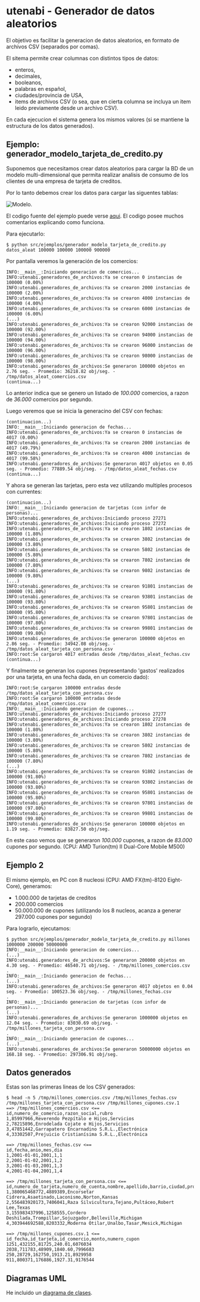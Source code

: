 utenabi - Generador de datos aleatorios
=======================================

El objetivo es facilitar la generacion de datos aleatorios, en formato de archivos CSV (separados por comas).

El sitema permite crear columnas con distintos tipos de datos:

- enteros,
- decimales,
- booleanos,
- palabras en español,
- ciudades/provincia de USA,
- items de archivos CSV (o sea, que en cierta columna se incluya un item leido previamente desde un archivo CSV).

En cada ejecucion el sistema genera los mismos valores (si se mantiene la estructura de los datos generados).

Ejemplo: generador_modelo_tarjeta_de_credito.py
-----------------------------------------------

Suponemos que necesitamos crear datos aleatorios para cargar la BD de un modelo multi-dimensional que permita realizar analisis
de consumo de los clientes de una empresa de tarjeta de creditos.

Por lo tanto debemos crear los datos para cargar las siguentes tablas:

![Modelo](https://raw.github.com/hgdeoro/utenabi/master/src/ejemplos/modelo_tarjeta_de_credito.png).

El codigo fuente del ejemplo puede verse [aqui](https://github.com/hgdeoro/utenabi/blob/master/src/ejemplos/generador_modelo_tarjeta_de_credito.py).
El codigo posee muchos comentarios explicando como funciona.

Para ejecutarlo:

	$ python src/ejemplos/generador_modelo_tarjeta_de_credito.py datos_aleat 100000 100000 100000 900000

Por pantalla veremos la generación de los comercios:

	INFO:__main__:Iniciando generacion de comercios...
	INFO:utenabi.generadores_de_archivos:Ya se crearon 0 instancias de 100000 (0.00%)
	INFO:utenabi.generadores_de_archivos:Ya se crearon 2000 instancias de 100000 (2.00%)
	INFO:utenabi.generadores_de_archivos:Ya se crearon 4000 instancias de 100000 (4.00%)
	INFO:utenabi.generadores_de_archivos:Ya se crearon 6000 instancias de 100000 (6.00%)
	(...)
	INFO:utenabi.generadores_de_archivos:Ya se crearon 92000 instancias de 100000 (92.00%)
	INFO:utenabi.generadores_de_archivos:Ya se crearon 94000 instancias de 100000 (94.00%)
	INFO:utenabi.generadores_de_archivos:Ya se crearon 96000 instancias de 100000 (96.00%)
	INFO:utenabi.generadores_de_archivos:Ya se crearon 98000 instancias de 100000 (98.00%)
	INFO:utenabi.generadores_de_archivos:Se generaron 100000 objetos en 2.76 seg. - Promedio: 36218.82 obj/seg. - /tmp/datos_aleat_comercios.csv
	(continua...)

Lo anterior indica que se genero un listado de _100.000_ comercios, a razon de _36.000_ comercios por segundo.

Luego veremos que se inicia la generacino del CSV con fechas:

	(continuacion...)
	INFO:__main__:Iniciando generacion de fechas...
	INFO:utenabi.generadores_de_archivos:Ya se crearon 0 instancias de 4017 (0.00%)
	INFO:utenabi.generadores_de_archivos:Ya se crearon 2000 instancias de 4017 (49.79%)
	INFO:utenabi.generadores_de_archivos:Ya se crearon 4000 instancias de 4017 (99.58%)
	INFO:utenabi.generadores_de_archivos:Se generaron 4017 objetos en 0.05 seg. - Promedio: 77889.54 obj/seg. - /tmp/datos_aleat_fechas.csv
	(continua...)

Y ahora se generan las tarjetas, pero esta vez utilizando multiples procesos con currentes:

	(continuacion...)
	INFO:__main__:Iniciando generacion de tarjetas (con infor de personas)...
	INFO:utenabi.generadores_de_archivos:Iniciando proceso 27271
	INFO:utenabi.generadores_de_archivos:Iniciando proceso 27272
	INFO:utenabi.generadores_de_archivos:Ya se crearon 1802 instancias de 100000 (1.80%)
	INFO:utenabi.generadores_de_archivos:Ya se crearon 3802 instancias de 100000 (3.80%)
	INFO:utenabi.generadores_de_archivos:Ya se crearon 5802 instancias de 100000 (5.80%)
	INFO:utenabi.generadores_de_archivos:Ya se crearon 7802 instancias de 100000 (7.80%)
	INFO:utenabi.generadores_de_archivos:Ya se crearon 9802 instancias de 100000 (9.80%)
	(...)
	INFO:utenabi.generadores_de_archivos:Ya se crearon 91801 instancias de 100000 (91.80%)
	INFO:utenabi.generadores_de_archivos:Ya se crearon 93801 instancias de 100000 (93.80%)
	INFO:utenabi.generadores_de_archivos:Ya se crearon 95801 instancias de 100000 (95.80%)
	INFO:utenabi.generadores_de_archivos:Ya se crearon 97801 instancias de 100000 (97.80%)
	INFO:utenabi.generadores_de_archivos:Ya se crearon 99801 instancias de 100000 (99.80%)
	INFO:utenabi.generadores_de_archivos:Se generaron 100000 objetos en 2.86 seg. - Promedio: 34942.08 obj/seg. - /tmp/datos_aleat_tarjeta_con_persona.csv
	INFO:root:Se cargaron 4017 entradas desde /tmp/datos_aleat_fechas.csv
	(continua...)

Y finalmente se generan los cupones (representando 'gastos' realizados por una tarjeta, en una fecha dada, en un comercio dado):

	INFO:root:Se cargaron 100000 entradas desde /tmp/datos_aleat_tarjeta_con_persona.csv
	INFO:root:Se cargaron 100000 entradas desde /tmp/datos_aleat_comercios.csv
	INFO:__main__:Iniciando generacion de cupones...
	INFO:utenabi.generadores_de_archivos:Iniciando proceso 27277
	INFO:utenabi.generadores_de_archivos:Iniciando proceso 27278
	INFO:utenabi.generadores_de_archivos:Ya se crearon 1802 instancias de 100000 (1.80%)
	INFO:utenabi.generadores_de_archivos:Ya se crearon 3802 instancias de 100000 (3.80%)
	INFO:utenabi.generadores_de_archivos:Ya se crearon 5802 instancias de 100000 (5.80%)
	INFO:utenabi.generadores_de_archivos:Ya se crearon 7802 instancias de 100000 (7.80%)
	(...)
	INFO:utenabi.generadores_de_archivos:Ya se crearon 91802 instancias de 100000 (91.80%)
	INFO:utenabi.generadores_de_archivos:Ya se crearon 93802 instancias de 100000 (93.80%)
	INFO:utenabi.generadores_de_archivos:Ya se crearon 95801 instancias de 100000 (95.80%)
	INFO:utenabi.generadores_de_archivos:Ya se crearon 97801 instancias de 100000 (97.80%)
	INFO:utenabi.generadores_de_archivos:Ya se crearon 99801 instancias de 100000 (99.80%)
	INFO:utenabi.generadores_de_archivos:Se generaron 100000 objetos en 1.19 seg. - Promedio: 83827.50 obj/seg.

En este caso vemos que se generaron _100.000_ cupones, a razon de _83.000_ cupones por segundo. (CPU: AMD Turion(tm) II Dual-Core Mobile M500)

Ejemplo 2
---------

El mismo ejemplo, en PC con 8 nucleosi (CPU: AMD FX(tm)-8120 Eight-Core), generamos:

* 1.000.000 de tarjetas de creditos
* 200.000 comercios
* 50.000.000 de cupones (utilizando los 8 nucleos, acanza a generar 297.000 cupones por segundo)

Para lograrlo, ejecutamos:

	$ python src/ejemplos/generador_modelo_tarjeta_de_credito.py millones 1000000 200000 50000000
	INFO:__main__:Iniciando generacion de comercios...
	(...)
	INFO:utenabi.generadores_de_archivos:Se generaron 200000 objetos en 4.30 seg. - Promedio: 46540.71 obj/seg. - /tmp/millones_comercios.csv
	.
	INFO:__main__:Iniciando generacion de fechas...
	(...)
	INFO:utenabi.generadores_de_archivos:Se generaron 4017 objetos en 0.04 seg. - Promedio: 100523.36 obj/seg. - /tmp/millones_fechas.csv
	.
	INFO:__main__:Iniciando generacion de tarjetas (con infor de personas)...
	(...)
	INFO:utenabi.generadores_de_archivos:Se generaron 1000000 objetos en 12.04 seg. - Promedio: 83030.69 obj/seg. - /tmp/millones_tarjeta_con_persona.csv
	.
	INFO:__main__:Iniciando generacion de cupones...
	(...)
	INFO:utenabi.generadores_de_archivos:Se generaron 50000000 objetos en 168.18 seg. - Promedio: 297306.91 obj/seg.

Datos generados
---------------

Estas son las primeras lineas de los CSV generados:

	$ head -n 5 /tmp/millones_comercios.csv /tmp/millones_fechas.csv /tmp/millones_tarjeta_con_persona.csv /tmp/millones_cupones.csv.1
	==> /tmp/millones_comercios.csv <==
	id,numero_de_comercio,razon_social,rubro
	1,85997966,Reverendo Pezpítalo e Hijos,Servicios
	2,78215896,Enrodelada Cojate e Hijos,Servicios
	3,47851442,Garrapatero Encarnadino S.R.L.,Electrónica
	4,33302507,Prejuicio Cristianísima S.R.L.,Electrónica
	
	==> /tmp/millones_fechas.csv <==
	id,fecha,anio,mes,dia
	1,2001-01-01,2001,1,1
	2,2001-01-02,2001,1,2
	3,2001-01-03,2001,1,3
	4,2001-01-04,2001,1,4
	
	==> /tmp/millones_tarjeta_con_persona.csv <==
	id,numero_de_tarjeta,numero_de_cuenta,nombre,apellido,barrio,ciudad,provincia
	1,380065468772,4889389,Encorsetar Cidrera,Asaetinado,Laconismo,Norton,Kansas
	2,556483920173,7406041,Raza Silvicultura,Tejano,Pultáceo,Robert Lee,Texas
	3,155983437996,1258555,Cordero Deshilada,Trompillar,Sojuzgador,Belleville,Michigan
	4,303944692588,8203332,Moderna Otilar,Unalbo,Tasar,Mesick,Michigan
	
	==> /tmp/millones_cupones.csv.1 <==
	id_fecha,id_tarjeta,id_comercio,monto,numero_cupon
	1251,432155,81725,240.01,6076034
	2038,711783,48909,1840.60,7996683
	250,28729,162750,1913.21,8929958
	911,800371,176886,1927.31,9176544

Diagramas UML
-------------

He incluido un [diagrama de clases](https://raw.github.com/hgdeoro/utenabi/master/diagramas_de_clases.png).

